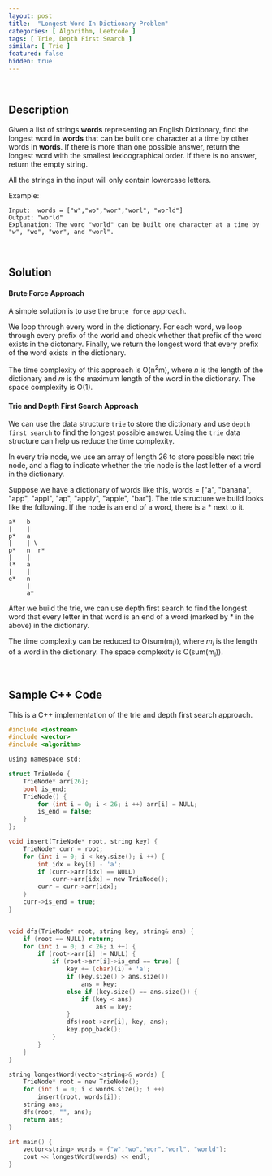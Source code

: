 ```yaml
---
layout: post
title:  "Longest Word In Dictionary Problem"
categories: [ Algorithm, Leetcode ]
tags: [ Trie, Depth First Search ]
similar: [ Trie ]
featured: false
hidden: true
---
```


<br />

## Description

Given a list of strings **words** representing an English Dictionary, find the longest word in **words** that can be built one character at a time by other words in **words**. If there is more than one possible answer, return the longest word with the smallest lexicographical order. If there is no answer, return the empty string. 

All the strings in the input will only contain lowercase letters.


Example: 
```
Input:  words = ["w","wo","wor","worl", "world"]
Output: "world"
Explanation: The word "world" can be built one character at a time by "w", "wo", "wor", and "worl".
```

<br />

## Solution


#### Brute Force Approach

A simple solution is to use the `brute force` approach. 

We loop through every word in the dictionary. For each word, we loop through every prefix of the world and check whether that prefix of the word exists in the dictonary. Finally, we return the longest word that every prefix of the word exists in the dictionary.

The time complexity of this approach is O(n<sup>2</sup>m), where *n* is the length of the dictionary and *m* is the maximum length of the word in the dictionary. The space complexity is O(1).

#### Trie and Depth First Search Approach


We can use the data structure `trie` to store the dictionary and use `depth first search` to find the longest possible answer. Using the `trie` data structure can help us reduce the time complexity.

In every trie node, we use an array of length 26 to store possible next trie node, and a flag to indicate whether the trie node is the last letter of a word in the dictionary.

Suppose we have a dictionary of words like this, words = ["a", "banana", "app", "appl", "ap", "apply", "apple", "bar"]. The trie structure we build looks like the following. If the node is an end of a word, there is a * next to it.
```
a*   b
|    |
p*   a
|    | \
p*   n  r*
|    |
l*   a
|    |
e*   n
     |
     a*
```

After we build the trie, we can use depth first search to find the longest word that every letter in that word is an end of a word (marked by * in the above) in the dictionary.

The time complexity can be reduced to O(sum(m<sub>i</sub>)), where *m<sub>i</sub>* is the length of a word in the dictionary. The space complexity is O(sum(m<sub>i</sub>)).

<br />

## Sample C++ Code

This is a C++ implementation of the trie and depth first search approach.

```c
#include <iostream>
#include <vector>
#include <algorithm>

using namespace std;

struct TrieNode {
    TrieNode* arr[26];
    bool is_end;
    TrieNode() {
        for (int i = 0; i < 26; i ++) arr[i] = NULL;
        is_end = false;
    }
};

void insert(TrieNode* root, string key) {
    TrieNode* curr = root;
    for (int i = 0; i < key.size(); i ++) {
        int idx = key[i] - 'a';
        if (curr->arr[idx] == NULL)
            curr->arr[idx] = new TrieNode();
        curr = curr->arr[idx];
    }
    curr->is_end = true;
}


void dfs(TrieNode* root, string key, string& ans) {
    if (root == NULL) return;
    for (int i = 0; i < 26; i ++) {
        if (root->arr[i] != NULL) {
            if (root->arr[i]->is_end == true) {
                key += (char)(i) + 'a';
                if (key.size() > ans.size())
                    ans = key;
                else if (key.size() == ans.size()) {
                    if (key < ans)
                        ans = key;
                }
                dfs(root->arr[i], key, ans);
                key.pop_back();
            }
        }
    }
}

string longestWord(vector<string>& words) {
    TrieNode* root = new TrieNode();
    for (int i = 0; i < words.size(); i ++)
        insert(root, words[i]);
    string ans;
    dfs(root, "", ans);
    return ans;
}

int main() {
    vector<string> words = {"w","wo","wor","worl", "world"};
    cout << longestWord(words) << endl;
}
```
